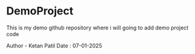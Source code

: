 # DemoProject
This is my demo github repository where i will going to add demo project code

Author - Ketan Patil
Date : 07-01-2025
